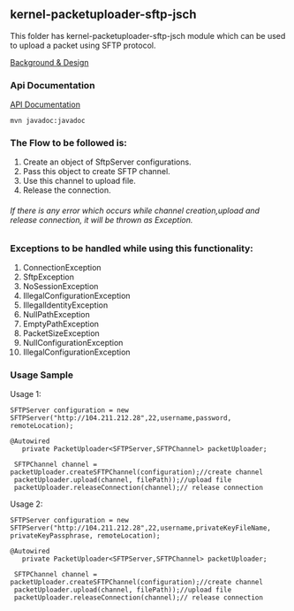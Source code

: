 ## kernel-packetuploader-sftp-jsch
This folder has kernel-packetuploader-sftp-jsch module which can be used to upload a packet using SFTP protocol.

[Background & Design](../../design/kernel/kernel-packetuploader.md)

### Api Documentation
[API Documentation <TBA>](TBA)

```
mvn javadoc:javadoc
```


### The Flow to be followed is:
1. Create an object of SftpServer configurations.
2. Pass this object to create SFTP channel.
3. Use this channel to upload file.
4. Release the connection.


###### If there is any error which occurs while channel creation,upload and release connection, it will be thrown as Exception. 

### Exceptions to be handled while using this functionality:
1.  ConnectionException
2.  SftpException
3.  NoSessionException
4.  IllegalConfigurationException
5.  IllegalIdentityException
6.  NullPathException
7.  EmptyPathException
8.  PacketSizeException
9.  NullConfigurationException
10. IllegalConfigurationException

### Usage Sample
  Usage 1:
 
 ```
 SFTPServer configuration = new SFTPServer("http://104.211.212.28",22,username,password, remoteLocation);
 
@Autowired
	private PacketUploader<SFTPServer,SFTPChannel> packetUploader;
	
  SFTPChannel channel = packetUploader.createSFTPChannel(configuration);//create channel
  packetUploader.upload(channel, filePath));//upload file
  packetUploader.releaseConnection(channel);// release connection
 
 ```

 Usage 2:
 
 ```
SFTPServer configuration = new SFTPServer("http://104.211.212.28",22,username,privateKeyFileName, privateKeyPassphrase, remoteLocation);
 
@Autowired
	private PacketUploader<SFTPServer,SFTPChannel> packetUploader;
	
  SFTPChannel channel = packetUploader.createSFTPChannel(configuration);//create channel
  packetUploader.upload(channel, filePath));//upload file
  packetUploader.releaseConnection(channel);// release connection
 
 
 ```
